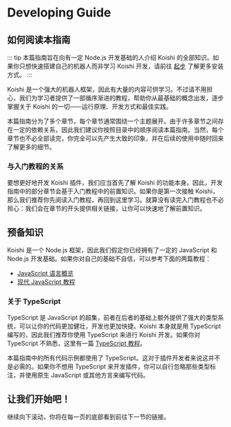 # Developing Guide

## 如何阅读本指南

::: tip
本篇指南旨在向有一定 Node.js 开发基础的人介绍 Koishi 的全部知识。如果你只想快速搭建自己的机器人而非学习 Koishi 开发，请前往 [起步](../manual/starter/) 了解更多安装方式。
:::

Koishi 是一个强大的机器人框架，因此有大量的内容可供学习。不过请不用担心，我们为学习者提供了一部循序渐进的教程，帮助你从最基础的概念出发，逐步掌握关于 Koishi 的一切——运行原理、开发方式和最佳实践。

本篇指南分为了多个章节，每个章节通常围绕一个主题展开。由于许多章节之间存在一定的依赖关系，因此我们建议你按照目录中的顺序阅读本篇指南。当然，每个章节也不必全部读完，你完全可以先产生大致的印象，并在后续的使用中随时回来了解更多的细节。

### 与入门教程的关系

要想更好地开发 Koishi 插件，我们应当首先了解 Koishi 的功能本身。因此，开发指南中的部分章节会基于入门教程中的前置知识。如果你是第一次接触 Koishi，那么我们推荐你先阅读入门教程，再回到这里学习。就算没有读完入门教程也不必担心：我们会在章节的开头提供相关链接，让你可以快速地了解前置知识。

## 预备知识

Koishi 是一个 Node.js 框架，因此我们假定你已经拥有了一定的 JavaScript 和 Node.js 开发基础。如果你对自己的基础不自信，可以参考下面的两篇教程：

- [JavaScript 语言概览](https://developer.mozilla.org/zh-CN/docs/Web/JavaScript/Language_Overview)
- [现代 JavaScript 教程](https://zh.javascript.info/)

### 关于 TypeScript

TypeScript 是 JavaScript 的超集，前者在后者的基础上额外提供了强大的类型系统，可以让你的代码更加健壮，开发也更加快捷。Koishi 本身就是用 TypeScript 编写的，因此我们推荐你使用 TypeScript 来进行 Koishi 开发。如果你对 TypeScript 不熟悉，这里有一篇 [TypeScript 教程](https://www.typescriptlang.org/zh/docs/handbook/typescript-in-5-minutes.html)。

本篇指南中的所有代码示例都使用了 TypeScript。这对于插件开发者来说这并不是必需的。如果你不想用 TypeScript 来开发插件，你可以自行忽略那些类型标注，并使用原生 JavaScript 或其他方言来编写代码。

## 让我们开始吧！

继续向下滚动，你将在每一页的底部看到前往下一节的链接。
